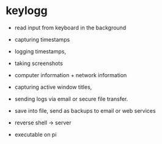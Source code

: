 # keylogg



- read input from keyboard in the background
- capturing timestamps 
- logging timestamps,
- taking screenshots
- computer information + network information
-  capturing active window titles,
- sending logs via email or secure file transfer. 
- save into file, send as backups to email or web services
- reverse shell -> server 

- executable on pi
